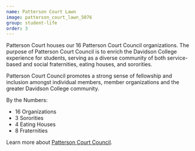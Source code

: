 ```yaml
---
name: Patterson Court Lawn
image: patterson_court_lawn_5076
group: student-life
order: 3
---
```


Patterson Court houses our 16 Patterson Court Council organizations. The purpose of Patterson Court Council is to 
enrich the Davidson College experience for students, serving as a diverse community of both service-based and social 
fraternities, eating houses, and sororities.

Patterson Court Council promotes a strong sense of fellowship and inclusion amongst individual members, member 
organizations and the greater Davidson College community.

By the Numbers:
- 16 Organizations
- 3 Sororities
- 4 Eating Houses
- 8 Fraternities

Learn more about [Patterson Court Council](https://www.davidson.edu/student-life/student-activities/student-organizations/greek-life).







